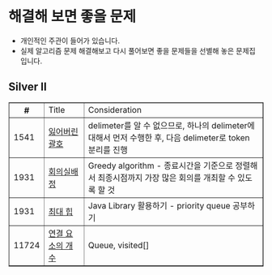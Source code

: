 
# 해결해 보면 좋을 문제
- 개인적인 주관이 들어가 있습니다.
- 실제 알고리즘 문제 해결해보고 다시 풀어보면 좋을 문제들을 선별해 놓은 문제집 입니다.

## Silver II
<html>
  <body>
    <table border="1">
      <th>
        #
        <td> Title
        <td> Consideration
      </th>
      <tr>
        <td>1541
        <td><a href="https://www.acmicpc.net/problem/1541">잃어버린 괄호
        <td>delimeter를 알 수 없으므로, 하나의 delimeter에 대해서 먼저 수행한 후, 다음 delimeter로 token 분리를 진행
      </tr>
      <tr>
        <td>1931
        <td><a href="https://www.acmicpc.net/problem/1931">회의실배정
        <td>Greedy algorithm - 종료시간을 기준으로 정렬해서 최종시점까지 가장 많은 회의를 개최할 수 있도록 할 것
      </tr>
      <tr>
        <td>1931
        <td><a href="https://www.acmicpc.net/problem/11279">최대 힙
        <td>Java Library 활용하기 - priority queue 공부하기
      </tr>
      <tr>
        <td>11724
        <td><a href="https://www.acmicpc.net/problem/11724">연결 요소의 개수
        <td>Queue, visited[]
      </tr>
    </table>   
  </body>
</html>
  
